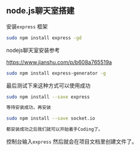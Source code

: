 ## node.js聊天室搭建

安装`express` 框架

```bash
sudo npm install express -gd
```

nodejs聊天室安装参考

https://www.jianshu.com/p/b608a765519a

```bash
sudo npm install express-generator -g 
```

最后测试下来这种方式可以使用成功

```bash
sudo npm install --save express

等待安装成功，再安装

sudo npm install --save socket.io

都安装成功之后我们就可以开始着手Coding了。
```

控制台输入`express` 然后就会在项目文档里创建文件了。

